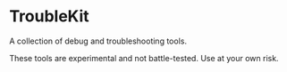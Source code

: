 # TroubleKit
A collection of debug and troubleshooting tools.

These tools are experimental and not battle-tested.  Use at your own risk.